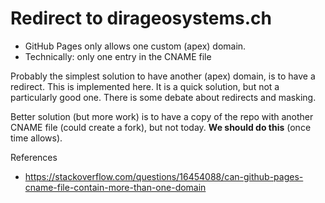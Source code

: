 # Redirect to dirageosystems.ch

- GitHub Pages only allows one custom (apex) domain.
- Technically: only one entry in the CNAME file

Probably the simplest solution to have another (apex) domain,
is to have a redirect. This is implemented here. It is a quick
solution, but not a particularly good one.
There is some debate about redirects and masking.

Better solution (but more work) is to have a copy of the repo
with another CNAME file (could create a fork), but not today.
**We should do this** (once time allows).

References

- <https://stackoverflow.com/questions/16454088/can-github-pages-cname-file-contain-more-than-one-domain>
